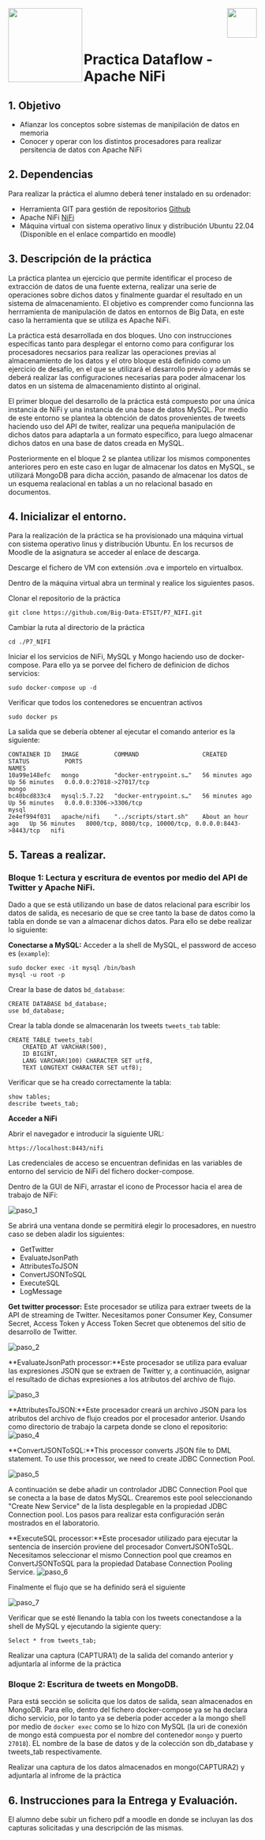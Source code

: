 <img  align="left" width="150" style="float: left;" src="https://www.upm.es/sfs/Rectorado/Gabinete%20del%20Rector/Logos/UPM/CEI/LOGOTIPO%20leyenda%20color%20JPG%20p.png">
<img  align="right" width="60" style="float: right;" src="https://www.dit.upm.es/images/dit08.gif">


<br/><br/>


# Practica Dataflow - Apache NiFi

## 1. Objetivo

- Afianzar los conceptos sobre sistemas de manipilación de datos en memoria
- Conocer y operar con los distintos procesadores para realizar persitencia de datos con Apache NiFi

## 2. Dependencias

Para realizar la práctica el alumno deberá tener instalado en su ordenador:
- Herramienta GIT para gestión de repositorios [Github](https://git-scm.com/downloads)
- Apache NiFi [NiFi](https://nifi.apache.org)
- Máquina virtual con sistema operativo linux y distribución Ubuntu 22.04 (Disponible en el enlace compartido en moodle) 


## 3. Descripción de la práctica

La práctica plantea un ejercicio que permite identificar el proceso de extracción de datos de una fuente externa, realizar una serie de operaciones sobre  dichos datos  y finalmente guardar el resultado en un sistema de almacenamiento. El objetivo es comprender como funcionna las herrramienta de manipulación de datos en entornos de Big Data, en este caso la herramienta que se utiliza es Apache NiFi.

La práctica está desarrollada en dos bloques. Uno con instrucciones específicas tanto para desplegar el entorno como para configurar los procesadores necsarios para realizar las operaciones previas al almacenamiento de los datos y el otro bloque está definido como un ejercicio de desafío, en el que se  utilizará el desarrollo previo  y además se deberá realizar las configuraciones necesarias para poder almacenar los datos en un sistema de almacenamiento distinto al original.

El primer bloque del desarrollo de la práctica está compuesto por una única instancia de NiFi y una instancia de una base de datos MySQL. Por medio de este entorno se plantea la obtención de datos provenientes de tweets haciendo uso del API de twiter, realizar una pequeña manipulación de dichos datos para adaptarla a un formato específico, para luego almacenar dichos datos en una base de datos creada en MySQL.

Posteriormente en el bloque 2 se plantea utilizar los mismos componentes anteriores pero en este caso en lugar de almacenar los datos en MySQL, se utilizará MongoDB para dicha acción, pasando de almacenar los datos de un esquema realacional en tablas a un no relacional basado en documentos. 



## 4. Inicializar el entorno.

Para la realización de la práctica se ha provisionado una máquina virtual con sistema operativo linus y distribución Ubuntu. En los recursos de Moodle de la asignatura se acceder al enlace de descarga.

Descarge el fichero de VM con extensión .ova e importelo en virtualbox. 

Dentro de la máquina virtual abra un terminal y realice los siguientes pasos.

Clonar el repositorio de la práctica

```
git clone https://github.com/Big-Data-ETSIT/P7_NIFI.git
```
Cambiar la ruta al directorio de la práctica
```
cd ./P7_NIFI
```

Iniciar el los servicios de NiFi, MySQL y Mongo haciendo uso de docker-compose. Para ello ya se porvee del fichero de definicion de dichos servicios:

```
sudo docker-compose up -d
```

Verificar que todos los contenedores se encuentran activos
```
sudo docker ps
```
La salida que se debería obtener al ejecutar el comando anterior es la siguiente:

```
CONTAINER ID   IMAGE          COMMAND                  CREATED             STATUS          PORTS                                                   NAMES
10a99e148efc   mongo          "docker-entrypoint.s…"   56 minutes ago      Up 56 minutes   0.0.0.0:27018->27017/tcp                                mongo
bc40bcd833c4   mysql:5.7.22   "docker-entrypoint.s…"   56 minutes ago      Up 56 minutes   0.0.0.0:3306->3306/tcp                                  mysql
2e4ef994f031   apache/nifi    "../scripts/start.sh"    About an hour ago   Up 56 minutes   8000/tcp, 8080/tcp, 10000/tcp, 0.0.0.0:8443->8443/tcp   nifi
```

## 5. Tareas a realizar.

### Bloque 1: Lectura y escritura de eventos por medio del API de Twitter y Apache NiFi.

Dado a que se está utilizando un base de datos relacional para escribir los datos de salida, es necesario de que se cree tanto la base de datos como la tabla en donde se van a almacenar dichos datos. Para ello se debe realizar lo siguiente:

**Conectarse a MySQL:**
Acceder a la shell de MySQL, el password de acceso es (`example`):
```
sudo docker exec -it mysql /bin/bash
mysql -u root -p
```
Crear la base de datos `bd_database`:
```
CREATE DATABASE bd_database;
use bd_database;
```
Crear la tabla donde se almacenarán los tweets `tweets_tab` table:
```
CREATE TABLE tweets_tab(
    CREATED_AT VARCHAR(500),
    ID BIGINT,
    LANG VARCHAR(100) CHARACTER SET utf8,
    TEXT LONGTEXT CHARACTER SET utf8);
```
Verificar que se ha creado correctamente la tabla:
```
show tables;
describe tweets_tab;
```
**Acceder a NiFi**

Abrir el navegador e introducir la siguiente URL:
```
https://localhost:8443/nifi
```
Las credenciales de acceso se encuentran definidas en las variables de entorno del servicio de NiFi del fichero docker-compose.

Dentro de la GUI de NiFi, arrastar el icono de Processor hacia el area de trabajo de NiFi:

![paso_1](./images/1.webp)

Se abrirá una ventana donde se permitirá elegir lo procesadores, en nuestro caso se deben aladir los siguientes:

- GetTwitter
- EvaluateJsonPath
- AttributesToJSON
- ConvertJSONToSQL
- ExecuteSQL
- LogMessage

**Get twitter processor:** Este procesador se utiliza para extraer tweets de la API de streaming de Twitter. Necesitamos poner Consumer Key, Consumer Secret, Access Token y Access Token Secret que obtenemos del sitio de desarrollo de Twitter.

![paso_2](./images/2.webp)

**EvaluateJsonPath processor:**Este procesador se utiliza para evaluar las expresiones JSON que se extraen de Twitter y, a continuación, asignar el resultado de dichas expresiones a los atributos del archivo de flujo.

![paso_3](./images/3.webp)

**AttributesToJSON:**Este procesador creará un archivo JSON para los atributos del archivo de flujo creados por el procesador anterior.
Usando como directorio de trabajo la carpeta donde se clono el repositorio:
![paso_4](./images/4.webp)

**ConvertJSONToSQL:**This processor converts JSON file to DML statement. To use this processor, we need to create JDBC Connection Pool.

![paso_5](./images/11.webp)

A continuación se debe añadir un controlador JDBC Connection Pool que se conecta a la base de datos MySQL. Crearemos este pool seleccionando "Create New Service" de la lista desplegable en la propiedad JDBC Connection pool. Los pasos para realizar esta configuración serán mostrados en el laboratorio.


**ExecuteSQL processor:**Este procesador utilizado para ejecutar la sentencia de inserción proviene del procesador ConvertJSONToSQL.
Necesitamos seleccionar el mismo Connection pool que creamos en ConvertJSONToSQL para la propiedad Database Connection Pooling Service.
![paso_6](./images/12.webp)

Finalmente el flujo que se ha definido será el siguiente

![paso_7](./images/14.webp)

Verificar que se esté llenando la tabla con los tweets conectandose  a la shell de MySQL y ejecutando la sigiente query:
```
Select * from tweets_tab;
```
Realizar una captura (CAPTURA1) de la salida del comando anterior y adjuntarla al informe de la práctica

### Bloque 2: Escritura de tweets en MongoDB.

Para está sección se solicita que los datos de salida, sean almacenados en MongoDB. Para ello, dentro del fichero docker-compose ya se ha declara dicho servicio, por lo tanto ya se debería poder acceder a la mongo shell por medio de `docker exec` como se lo hizo con MySQL (la uri de conexión de mongo está compuesta por el nombre del contenedor `mongo` y puerto `27018`). EL nombre de la base de datos y de la colección son db_database y tweets_tab respectivamente.


Realizar una captura de los datos almacenados en mongo(CAPTURA2) y adjuntarla al infrome de la práctica



## 6. Instrucciones para la Entrega y Evaluación.
El alumno debe subir un fichero pdf a moodle en donde se incluyan las dos capturas solicitadas y una descripción de las mismas.


